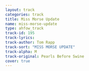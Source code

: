 ```yaml
---
layout: track
categories: track
title: Miss Morse Update
name: miss-morse-update
type: ahfow_track
track-id: 195
track-lyrics: 
track-author: Tom Rapp
track-sort: "MISS MORSE UPDATE"
track-alpha: M
track-original: Pearls Before Swine
cover: true
---
```

